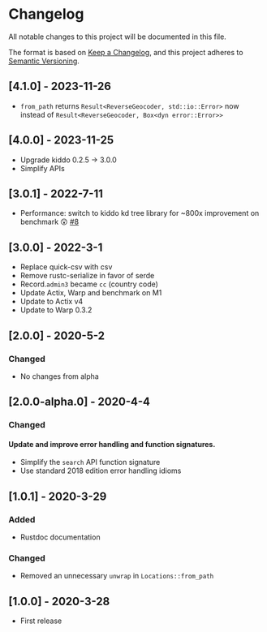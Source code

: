 # Changelog
All notable changes to this project will be documented in this file.

The format is based on [Keep a Changelog](https://keepachangelog.com/en/1.0.0/),
and this project adheres to [Semantic Versioning](https://semver.org/spec/v2.0.0.html).

## [4.1.0] - 2023-11-26
- `from_path` returns `Result<ReverseGeocoder, std::io::Error>` now instead of `Result<ReverseGeocoder, Box<dyn error::Error>>`

## [4.0.0] - 2023-11-25
- Upgrade kiddo 0.2.5 -> 3.0.0
- Simplify APIs

## [3.0.1] - 2022-7-11
- Performance: switch to kiddo kd tree library for ~800x improvement on benchmark 😲  [#8](https://github.com/gx0r/rrgeo/pull/8)

## [3.0.0] - 2022-3-1
- Replace quick-csv with csv
- Remove rustc-serialize in favor of serde
- Record.`admin3` became `cc` (country code)
- Update Actix, Warp and benchmark on M1
- Update to Actix v4
- Update to Warp 0.3.2

## [2.0.0] - 2020-5-2
### Changed
- No changes from alpha

## [2.0.0-alpha.0] - 2020-4-4
### Changed
#### Update and improve error handling and function signatures.

* Simplify the `search` API function signature
* Use standard 2018 edition error handling idioms

## [1.0.1] - 2020-3-29
### Added
- Rustdoc documentation
### Changed
- Removed an unnecessary `unwrap` in `Locations::from_path`

## [1.0.0] - 2020-3-28

- First release
